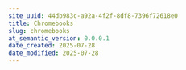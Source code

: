 ```yaml
---
site_uuid: 44db983c-a92a-4f2f-8df8-7396f72618e0
title: Chromebooks
slug: chromebooks
at_semantic_version: 0.0.0.1
date_created: 2025-07-28
date_modified: 2025-07-28
---
```


